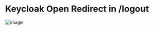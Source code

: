 # Keycloak Open Redirect in /logout

![image](https://github.com/j4k0m/godkiller/assets/48088579/9665247c-1128-49c5-aef6-daa2485041e6)
